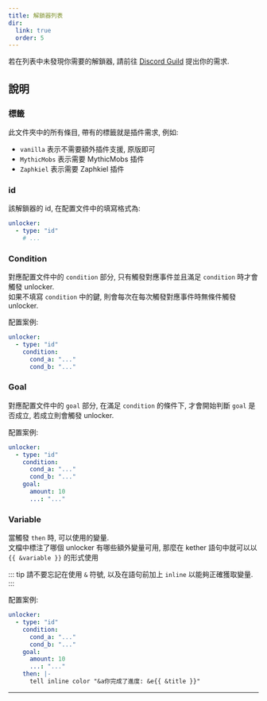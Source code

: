 ```yaml
---
title: 解鎖器列表
dir:
  link: true
  order: 5
---
```


若在列表中未發現你需要的解鎖器, 請前往 [Discord Guild](https://discord.com/invite/SzPBHGttaR) 提出你的需求.

## 說明

### 標籤
此文件夾中的所有條目, 帶有的標籤就是插件需求, 例如:

- `vanilla` 表示不需要額外插件支援, 原版即可
- `MythicMobs` 表示需要 MythicMobs 插件
- `Zaphkiel` 表示需要 Zaphkiel 插件

### id
該解鎖器的 id, 在配置文件中的填寫格式為:

```yaml
unlocker:
  - type: "id"
    # ...
```

### Condition
對應配置文件中的 `condition` 部分, 只有觸發對應事件並且滿足 `condition` 時才會觸發 unlocker.  
如果不填寫 `condition` 中的鍵, 則會每次在每次觸發對應事件時無條件觸發 unlocker.

配置案例:
```yaml
unlocker:
  - type: "id"
    condition:
      cond_a: "..."
      cond_b: "..."
```

### Goal
對應配置文件中的 `goal` 部分, 在滿足 `condition` 的條件下, 才會開始判斷 `goal` 是否成立, 若成立則會觸發 unlocker.

配置案例:
```yaml
unlocker:
  - type: "id"
    condition:
      cond_a: "..."
      cond_b: "..."
    goal:
      amount: 10
      ...: "..."
```

### Variable
當觸發 `then` 時, 可以使用的變量.  
文檔中標注了哪個 unlocker 有哪些額外變量可用, 那麼在 kether 語句中就可以以 `{{ &variable }}` 的形式使用

::: tip
請不要忘記在使用 `&` 符號, 以及在語句前加上 `inline` 以能夠正確獲取變量.
:::

配置案例:
```yaml
unlocker:
  - type: "id"
    condition:
      cond_a: "..."
      cond_b: "..."
    goal:
      amount: 10
      ...: "..."
    then: |-
      tell inline color "&a你完成了進度: &e{{ &title }}"
```

---

<div class="catalog-display-container">
  <Catalog base="/zh-TW/plugins/yuseries/YuIllustration/unlocker/"/>
</div>
